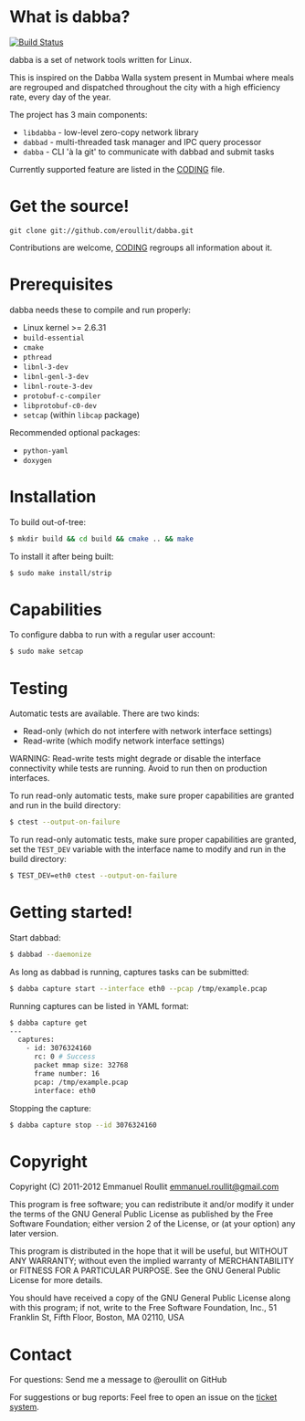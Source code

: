 What is dabba?
==============

[![Build Status](https://secure.travis-ci.org/eroullit/dabba.png?branch=master)](http://travis-ci.org/eroullit/dabba)

dabba is a set of network tools written for Linux.

This is inspired on the Dabba Walla system present in Mumbai where
meals are regrouped and dispatched throughout the city with a high
efficiency rate, every day of the year.

The project has 3 main components:
* `libdabba` - low-level zero-copy network library
* `dabbad` - multi-threaded task manager and IPC query processor
* `dabba` - CLI 'à la git' to communicate with dabbad and submit tasks

Currently supported feature are listed in the [CODING] file.

Get the source!
===============

```
git clone git://github.com/eroullit/dabba.git
```

Contributions are welcome, [CODING] regroups all information about it.

Prerequisites
=============

dabba needs these to compile and run properly:
* Linux kernel >= 2.6.31
* `build-essential`
* `cmake`
* `pthread`
* `libnl-3-dev`
* `libnl-genl-3-dev`
* `libnl-route-3-dev`
* `protobuf-c-compiler`
* `libprotobuf-c0-dev`
* `setcap` (within `libcap` package)

Recommended optional packages:
* `python-yaml`
* `doxygen`

Installation
============

To build out-of-tree:
```sh
$ mkdir build && cd build && cmake .. && make
```

To install it after being built:
```sh
$ sudo make install/strip
```

Capabilities
============

To configure dabba to run with a regular user account:
```sh
$ sudo make setcap
```

Testing
=======

Automatic tests are available. There are two kinds:
* Read-only (which do not interfere with network interface settings)
* Read-write (which modify network interface settings)

WARNING: Read-write tests might degrade or disable the
interface connectivity while tests are running. Avoid to run
then on production interfaces.

To run read-only automatic tests, make sure proper capabilities are granted and
run in the build directory:
```sh
$ ctest --output-on-failure
```

To run read-only automatic tests, make sure proper capabilities are granted,
set the `TEST_DEV` variable with the interface name to modify
and run in the build directory:
```sh
$ TEST_DEV=eth0 ctest --output-on-failure
```

Getting started!
================

Start dabbad:
```sh
$ dabbad --daemonize
```

As long as dabbad is running, captures tasks can be submitted:
```sh
$ dabba capture start --interface eth0 --pcap /tmp/example.pcap
```

Running captures can be listed in YAML format:
```sh
$ dabba capture get
---
  captures:
    - id: 3076324160
      rc: 0 # Success
      packet mmap size: 32768
      frame number: 16
      pcap: /tmp/example.pcap
      interface: eth0
```

Stopping the capture:
```sh
$ dabba capture stop --id 3076324160
```

Copyright
=========

Copyright (C) 2011-2012	Emmanuel Roullit <emmanuel.roullit@gmail.com>

This program is free software; you can redistribute it and/or modify
it under the terms of the GNU General Public License as published by
the Free Software Foundation; either version 2 of the License, or (at
your option) any later version.

This program is distributed in the hope that it will be useful, but
WITHOUT ANY WARRANTY; without even the implied warranty of MERCHANTABILITY
or FITNESS FOR A PARTICULAR PURPOSE. See the GNU General Public License
for more details.

You should have received a copy of the GNU General Public License along
with this program; if not, write to the Free Software Foundation, Inc.,
51 Franklin St, Fifth Floor, Boston, MA 02110, USA

Contact
=======

For questions:
    Send me a message to @eroullit on GitHub

For suggestions or bug reports:
    Feel free to open an issue on the [ticket system](https://github.com/eroullit/dabba/issues).

[CODING]: https://github.com/eroullit/dabba/blob/master/CODING
